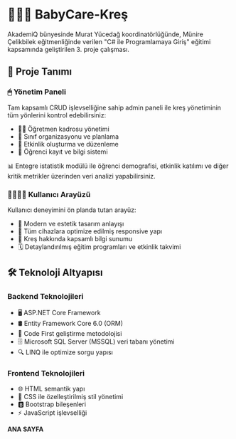 # 👶🏻🎨 BabyCare-Kreş

AkademiQ bünyesinde Murat Yücedağ koordinatörlüğünde, Münire Çelikbilek eğitmenliğinde verilen "C# ile Programlamaya Giriş" eğitimi kapsamında geliştirilen 3. proje çalışması.

## 🔎 Proje Tanımı

### 🖱 Yönetim Paneli
Tam kapsamlı CRUD işlevselliğine sahip admin paneli ile kreş yönetiminin tüm yönlerini kontrol edebilirsiniz:
- 👩‍🏫 Öğretmen kadrosu yönetimi
- 🧸 Sınıf organizasyonu ve planlama
- 🎉 Etkinlik oluşturma ve düzenleme
- 👶 Öğrenci kayıt ve bilgi sistemi

📊 Entegre istatistik modülü ile öğrenci demografisi, etkinlik katılımı ve diğer kritik metrikler üzerinden veri analizi yapabilirsiniz.

### 👨‍👩‍👧‍👦 Kullanıcı Arayüzü
Kullanıcı deneyimini ön planda tutan arayüz:
- 🎀 Modern ve estetik tasarım anlayışı
- 🎯 Tüm cihazlara optimize edilmiş responsive yapı
- 🌟 Kreş hakkında kapsamlı bilgi sunumu
- 🗓️ Detaylandırılmış eğitim programları ve etkinlik takvimi

## 🛠️ Teknoloji Altyapısı

### Backend Teknolojileri
- 🖥️ ASP.NET Core Framework
- 🛢️ Entity Framework Core 6.0 (ORM)
- 🧩 Code First geliştirme metodolojisi
- 🗄️ Microsoft SQL Server (MSSQL) veri tabanı yönetimi
- 🔍 LINQ ile optimize sorgu yapısı

### Frontend Teknolojileri
- 🌐 HTML semantik yapı
- 🎨 CSS ile özelleştirilmiş stil yönetimi
- 🅱️ Bootstrap bileşenleri
- ⚡ JavaScript işlevselliği




**ANA SAYFA**





